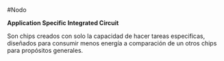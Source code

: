 #Nodo

**Application Specific Integrated Circuit**

Son chips creados con solo la capacidad de hacer tareas especificas, diseñados para consumir menos energía a comparación de un otros chips para propósitos generales.
